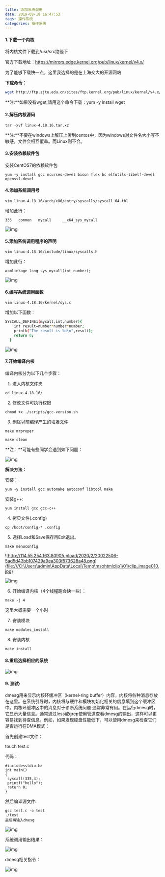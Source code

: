 ```yaml
---
title: 添加系统调用
date: 2019-08-18 16:47:53
tags: 操作系统
categories: 操作系统
---
```


#### 

<!--more-->

#### 1.下载一个内核

将内核文件下载到/usr/src路径下

官方下载地址：https://mirrors.edge.kernel.org/pub/linux/kernel/v4.x/

 

为了能够下载快一点，这里我选择的是在上海交大的开源网站

**下载命令：**

```bash
wget http://ftp.sjtu.edu.cn/sites/ftp.kernel.org/pub/linux/kernel/v4.x/linux-4.18.16.tar.xz
```

 

**注:**如果没有wget,请用这个命令下载：yum -y install wget

 

#### 2.解压内核源码

`tar -xvf linux-4.18.16.tar.xz`

 

**注:**不要在windows上解压上传到centos中，因为windows对文件名大小写不敏感，文件会相互覆盖。而Linux则不会。

 

#### 3.安装依赖软件包

安装CentOS7的依赖软件包

```
yum -y install gcc ncurses-devel bison flex bc elfutils-libelf-devel openssl-devel
```



#### 4.添加系统调用号

`vim linux-4.18.16/arch/x86/entry/syscalls/syscall_64.tbl`

 

增加此行：

`335   common   mycall     __x64_sys_mycall`

 

![img](file:///C:\Users\admin\AppData\Local\Temp\msohtmlclip1\01\clip_image002.jpg)

 

#### 5.添加系统调用程序的声明

`vim linux-4.18.16/include/linux/syscalls.h`

 

增加此行：

`asmlinkage long sys_mycall(int number);`

 

![img](file:///C:\Users\admin\AppData\Local\Temp\msohtmlclip1\01\clip_image004.jpg)

 

#### 6.编写系统调用函数

`vim linux-4.18.16/kernel/sys.c`

 

增加以下函数：

```bash
SYSCALL_DEFINE1(mycall,int,number){
	int result=number*number*number;
	printk("The result is %d\n",result);
	return 0;
  }
```

 

![img](file:///C:\Users\admin\AppData\Local\Temp\msohtmlclip1\01\clip_image006.jpg)

 

#### 7.开始编译内核

编译内核分为以下几个步骤：

1)    进入内核文件夹

`cd linux-4.18.16/  `

 

2)    修改文件可执行权限

`chmod +x ./scripts/gcc-version.sh  `

 

3)    删除以前编译产生的垃圾文件

`make mrproper`

`make clean`

 

**注：**可能有些同学会遇到如下问题：

![img](file:///C:\Users\admin\AppData\Local\Temp\msohtmlclip1\01\clip_image008.jpg)

**解决方法：**

安装：

`yum -y install gcc automake autoconf libtool make`

安装g++:

`yum install gcc gcc-c++`

 

4)    拷贝文件(.config)

`cp /boot/config-* .config` 

 

5)    选择Load和Save保存再Exit退出。

`make menuconfig`      

 

![http://114.55.254.163:8090/upload/2020/2/20022506-5ad5d43bb107429a9ea303f573628a48.png](file:///C:\Users\admin\AppData\Local\Temp\msohtmlclip1\01\clip_image010.jpg)

 

![img](file:///C:\Users\admin\AppData\Local\Temp\msohtmlclip1\01\clip_image012.jpg)

 

6)    开始编译内核（4个线程跑会快一些）：

`make -j 4`  

这里大概需要一个小时

 

7)    安装模块

`make modules_install`     

 

8)    安装内核

`make install`         

 

 

#### 8.重启选择相应的系统

![img](file:///C:\Users\admin\AppData\Local\Temp\msohtmlclip1\01\clip_image014.jpg)

 

 

####  9. 测试:

dmesg用来显示内核环缓冲区（kernel-ring buffer）内容，内核将各种消息存放在这里。在系统引导时，内核将与硬件和模块初始化相关的信息填到这个缓冲区中。内核环缓冲区中的消息对于诊断系统问题 通常非常有用。在运行dmesg时，它显示大量信息。通常通过less或grep使用管道查看dmesg的输出，这样可以更容易找到待查信息。例如，如果发现硬盘性能低下，可以使用dmesg来检查它们是否运行在DMA模式：

 

首先创建test文件：

touch test.c

代码：

```
#include<stdio.h>
int main()
{
 syscall(335,4);
 printf("hello");
 return 0;
}
```

 

然后编译源文件:

```
gcc test.c -o test
./test
最后再输入dmesg
```

![img](file:///C:\Users\admin\AppData\Local\Temp\msohtmlclip1\01\clip_image016.jpg)

 

系统调用输出结果：

![img](file:///C:\Users\admin\AppData\Local\Temp\msohtmlclip1\01\clip_image018.jpg)

 

dmesg相关指令：

![img](file:///C:\Users\admin\AppData\Local\Temp\msohtmlclip1\01\clip_image020.jpg)

 